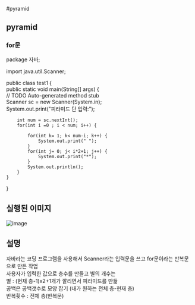 #pyramid<br>
## pyramid<br>
### for문<br>

package 자바;

import java.util.Scanner;

public class test1 {<br>
	public static void main(String[] args) {<br>
		// TODO Auto-generated method stub<br>
		Scanner sc = new Scanner(System.in);<br>
        System.out.print("피라미드 단 입력:");

        int num = sc.nextInt();
        for(int i =0 ; i < num; i++) {

            for(int k= 1; k< num-i; k++) {
                System.out.print(" ");
            }
            for(int j= 0; j< i*2+1; j++) {
                System.out.print("*");
            }
            System.out.println();
        }
	}

}

## 실행된 이미지<br>
![image](https://user-images.githubusercontent.com/126844692/224194022-6534c445-6861-42d9-aa2f-9bc933ff2641.png)<br>
## 설명<br>
자바라는 코딩 프로그램을 사용해서 Scanner라는 입력문을 쓰고 for문이라는 반복문으로 만든 작업<br>
사용자가 입력한 값으로 층수를 만들고 별의 개수는<br>
별 : (현재 층-1)x2+1개가 깔리면서 피라미드를 만듦<br>
공백은 공백갯수로 모양 잡기 (내가 원하는 전체 층-현재 층)<br>
반복횟수 : 전체 층(반복문)<br>

